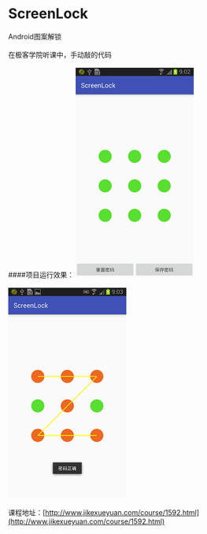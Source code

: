 # ScreenLock
Android图案解锁<br><br>
在极客学院听课中，手动敲的代码<br><br>
####项目运行效果：
![](https://github.com/Ericlsd/ScreenLock/raw/master/screens/Screenshot_2016-05-20-09-02-31.png "设置图案密码界面截图") <br><br>
![](https://github.com/Ericlsd/ScreenLock/raw/master/screens/Screenshot_2016-05-20-09-03-33.png "测试图案密码界面截图") <br><br>
课程地址：[http://www.jikexueyuan.com/course/1592.html](http://www.jikexueyuan.com/course/1592.html)  
